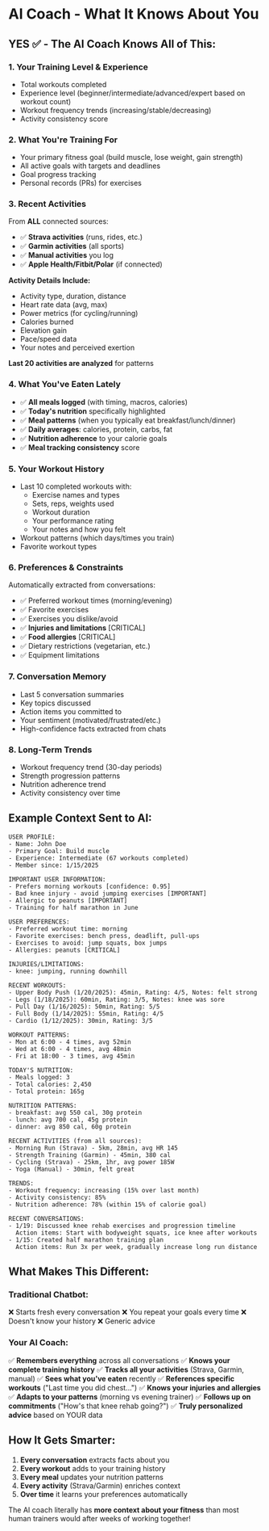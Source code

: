 # AI Coach - What It Knows About You

## YES ✅ - The AI Coach Knows All of This:

### 1. **Your Training Level & Experience**
- Total workouts completed
- Experience level (beginner/intermediate/advanced/expert based on workout count)
- Workout frequency trends (increasing/stable/decreasing)
- Activity consistency score

### 2. **What You're Training For**
- Your primary fitness goal (build muscle, lose weight, gain strength)
- All active goals with targets and deadlines
- Goal progress tracking
- Personal records (PRs) for exercises

### 3. **Recent Activities**
From **ALL** connected sources:
- ✅ **Strava activities** (runs, rides, etc.)
- ✅ **Garmin activities** (all sports)
- ✅ **Manual activities** you log
- ✅ **Apple Health/Fitbit/Polar** (if connected)

**Activity Details Include:**
- Activity type, duration, distance
- Heart rate data (avg, max)
- Power metrics (for cycling/running)
- Calories burned
- Elevation gain
- Pace/speed data
- Your notes and perceived exertion

**Last 20 activities are analyzed** for patterns

### 4. **What You've Eaten Lately**
- ✅ **All meals logged** (with timing, macros, calories)
- ✅ **Today's nutrition** specifically highlighted
- ✅ **Meal patterns** (when you typically eat breakfast/lunch/dinner)
- ✅ **Daily averages**: calories, protein, carbs, fat
- ✅ **Nutrition adherence** to your calorie goals
- ✅ **Meal tracking consistency** score

### 5. **Your Workout History**
- Last 10 completed workouts with:
  - Exercise names and types
  - Sets, reps, weights used
  - Workout duration
  - Your performance rating
  - Your notes and how you felt
- Workout patterns (which days/times you train)
- Favorite workout types

### 6. **Preferences & Constraints**
Automatically extracted from conversations:
- ✅ Preferred workout times (morning/evening)
- ✅ Favorite exercises
- ✅ Exercises you dislike/avoid
- ✅ **Injuries and limitations** [CRITICAL]
- ✅ **Food allergies** [CRITICAL]
- ✅ Dietary restrictions (vegetarian, etc.)
- ✅ Equipment limitations

### 7. **Conversation Memory**
- Last 5 conversation summaries
- Key topics discussed
- Action items you committed to
- Your sentiment (motivated/frustrated/etc.)
- High-confidence facts extracted from chats

### 8. **Long-Term Trends**
- Workout frequency trend (30-day periods)
- Strength progression patterns
- Nutrition adherence trend
- Activity consistency over time

## Example Context Sent to AI:

```
USER PROFILE:
- Name: John Doe
- Primary Goal: Build muscle
- Experience: Intermediate (67 workouts completed)
- Member since: 1/15/2025

IMPORTANT USER INFORMATION:
- Prefers morning workouts [confidence: 0.95]
- Bad knee injury - avoid jumping exercises [IMPORTANT]
- Allergic to peanuts [IMPORTANT]
- Training for half marathon in June

USER PREFERENCES:
- Preferred workout time: morning
- Favorite exercises: bench press, deadlift, pull-ups
- Exercises to avoid: jump squats, box jumps
- Allergies: peanuts [CRITICAL]

INJURIES/LIMITATIONS:
- knee: jumping, running downhill

RECENT WORKOUTS:
- Upper Body Push (1/20/2025): 45min, Rating: 4/5, Notes: felt strong
- Legs (1/18/2025): 60min, Rating: 3/5, Notes: knee was sore
- Pull Day (1/16/2025): 50min, Rating: 5/5
- Full Body (1/14/2025): 55min, Rating: 4/5
- Cardio (1/12/2025): 30min, Rating: 3/5

WORKOUT PATTERNS:
- Mon at 6:00 - 4 times, avg 52min
- Wed at 6:00 - 4 times, avg 48min
- Fri at 18:00 - 3 times, avg 45min

TODAY'S NUTRITION:
- Meals logged: 3
- Total calories: 2,450
- Total protein: 165g

NUTRITION PATTERNS:
- breakfast: avg 550 cal, 30g protein
- lunch: avg 700 cal, 45g protein
- dinner: avg 850 cal, 60g protein

RECENT ACTIVITIES (from all sources):
- Morning Run (Strava) - 5km, 28min, avg HR 145
- Strength Training (Garmin) - 45min, 380 cal
- Cycling (Strava) - 25km, 1hr, avg power 185W
- Yoga (Manual) - 30min, felt great

TRENDS:
- Workout frequency: increasing (15% over last month)
- Activity consistency: 85%
- Nutrition adherence: 78% (within 15% of calorie goal)

RECENT CONVERSATIONS:
- 1/19: Discussed knee rehab exercises and progression timeline
  Action items: Start with bodyweight squats, ice knee after workouts
- 1/15: Created half marathon training plan
  Action items: Run 3x per week, gradually increase long run distance
```

## What Makes This Different:

### Traditional Chatbot:
❌ Starts fresh every conversation
❌ You repeat your goals every time
❌ Doesn't know your history
❌ Generic advice

### Your AI Coach:
✅ **Remembers everything** across all conversations
✅ **Knows your complete training history**
✅ **Tracks all your activities** (Strava, Garmin, manual)
✅ **Sees what you've eaten** recently
✅ **References specific workouts** ("Last time you did chest...")
✅ **Knows your injuries and allergies**
✅ **Adapts to your patterns** (morning vs evening trainer)
✅ **Follows up on commitments** ("How's that knee rehab going?")
✅ **Truly personalized advice** based on YOUR data

## How It Gets Smarter:

1. **Every conversation** extracts facts about you
2. **Every workout** adds to your training history
3. **Every meal** updates your nutrition patterns
4. **Every activity** (Strava/Garmin) enriches context
5. **Over time** it learns your preferences automatically

The AI coach literally has **more context about your fitness** than most human trainers would after weeks of working together!